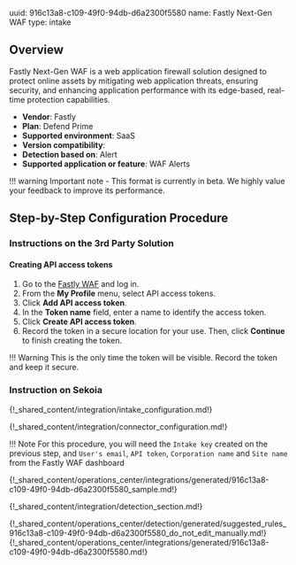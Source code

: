 uuid: 916c13a8-c109-49f0-94db-d6a2300f5580
name: Fastly Next-Gen WAF
type: intake


## Overview

Fastly Next-Gen WAF is a web application firewall solution designed to protect online assets by mitigating web application threats, ensuring security, and enhancing application performance with its edge-based, real-time protection capabilities.

- **Vendor**: Fastly
- **Plan**: Defend Prime
- **Supported environment**: SaaS
- **Version compatibility**:
- **Detection based on**: Alert
- **Supported application or feature**: WAF Alerts

!!! warning
    Important note - This format is currently in beta. We highly value your feedback to improve its performance.

## Step-by-Step Configuration Procedure

### Instructions on the 3rd Party Solution
#### Creating API access tokens

1. Go to the [Fastly WAF](https://dashboard.signalsciences.net) and log in.
2. From the **My Profile** menu, select API access tokens.
3. Click **Add API access token**.
4. In the **Token name** field, enter a name to identify the access token.
5. Click **Create API access token**.
6. Record the token in a secure location for your use. Then, click **Continue** to finish creating the token.

!!! Warning
	This is the only time the token will be visible. Record the token and keep it secure.

### Instruction on Sekoia

{!_shared_content/integration/intake_configuration.md!}

{!_shared_content/integration/connector_configuration.md!}

!!! Note
    For this procedure, you will need the `Intake key` created on the previous step, and `User's email`, `API token`, `Corporation name` and `Site name` from the Fastly WAF dashboard

{!_shared_content/operations_center/integrations/generated/916c13a8-c109-49f0-94db-d6a2300f5580_sample.md!}

{!_shared_content/integration/detection_section.md!}

{!_shared_content/operations_center/detection/generated/suggested_rules_916c13a8-c109-49f0-94db-d6a2300f5580_do_not_edit_manually.md!}
{!_shared_content/operations_center/integrations/generated/916c13a8-c109-49f0-94db-d6a2300f5580.md!}

